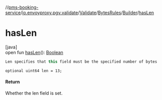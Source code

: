 //[pms-booking-service](../../../../../index.md)/[io.envoyproxy.pgv.validate](../../../index.md)/[Validate](../../index.md)/[BytesRules](../index.md)/[Builder](index.md)/[hasLen](has-len.md)

# hasLen

[java]\
open fun [hasLen](has-len.md)(): [Boolean](https://kotlinlang.org/api/core/kotlin-stdlib/kotlin/-boolean/index.html)

```kotlin
Len specifies that this field must be the specified number of bytes

```
`optional uint64 len = 13;`

#### Return

Whether the len field is set.